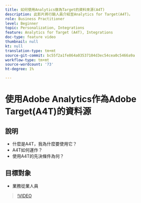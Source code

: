 ```yaml
---
title: 如何使用Analytics做為Target的資料來源(A4T)
description: 此影片將行銷人員介紹至Analytics for Target(A4T)。
role: Business Practitioner
level: Beginner
topic: Personalization, Integrations
feature: Analytics for Target (A4T), Integrations
doc-type: feature video
thumbnail: null
kt: null
translation-type: tm+mt
source-git-commit: bc55f2a1fe864a03537104d3ec54cea0c5466a9a
workflow-type: tm+mt
source-wordcount: '73'
ht-degree: 1%

---
```



# 使用Adobe Analytics作為Adobe Target(A4T)的資料源

## 說明

* 什麼是A4T，我為什麼要使用它？
* A4T如何運作？
* 使用A4T的先決條件為何？

## 目標對象

* 業務從業人員

>[!VIDEO](https://video.tv.adobe.com/v/17384/?quality=12)
